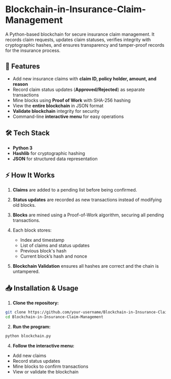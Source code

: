 # Blockchain-in-Insurance-Claim-Management
A Python-based blockchain for secure insurance claim management. It records claim requests, updates claim statuses, verifies integrity with cryptographic hashes, and ensures transparency and tamper-proof records for the insurance process.

## 🚀 Features
- Add new insurance claims with **claim ID, policy holder, amount, and reason**  
- Record claim status updates (**Approved/Rejected**) as separate transactions  
- Mine blocks using **Proof of Work** with SHA-256 hashing  
- View the **entire blockchain** in JSON format  
- **Validate blockchain** integrity for security  
- Command-line **interactive menu** for easy operations  

## 🛠️ Tech Stack
- **Python 3**  
- **Hashlib** for cryptographic hashing  
- **JSON** for structured data representation  

## ⚡ How It Works
1. **Claims** are added to a pending list before being confirmed.  
2. **Status updates** are recorded as new transactions instead of modifying old blocks.  
3. **Blocks** are mined using a Proof-of-Work algorithm, securing all pending transactions.  
4. Each block stores:
   - Index and timestamp  
   - List of claims and status updates  
   - Previous block's hash  
   - Current block’s hash and nonce  

5. **Blockchain Validation** ensures all hashes are correct and the chain is untampered.

## 📥 Installation & Usage
1. **Clone the repository:**
```bash
git clone https://github.com/your-username/Blockchain-in-Insurance-Claim-Management.git
cd Blockchain-in-Insurance-Claim-Management
```

2. **Run the program:**
```bash
python blockchain.py
```

4. **Follow the interactive menu:**
- Add new claims
- Record status updates
- Mine blocks to confirm transactions
- View or validate the blockchain

